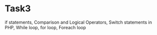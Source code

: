 # Task3
if statements, Comparison and Logical Operators, Switch statements in PHP, While loop, for loop, Foreach loop

